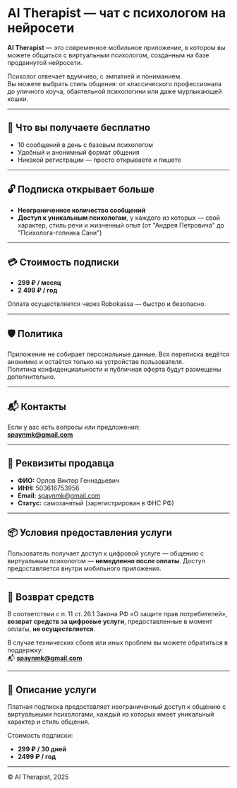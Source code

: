 # AI Therapist — чат с психологом на нейросети

**AI Therapist** — это современное мобильное приложение, в котором вы можете общаться с виртуальным психологом, созданным на базе продвинутой нейросети.  

Психолог отвечает вдумчиво, с эмпатией и пониманием.  
Вы можете выбрать стиль общения: от классического профессионала до уличного коуча, обаятельной психологини или даже мурлыкающей кошки.

---

## 💬 Что вы получаете бесплатно

- 10 сообщений в день с базовым психологом
- Удобный и анонимный формат общения
- Никакой регистрации — просто открываете и пишете

---

## 🔓 Подписка открывает больше

- **Неограниченное количество сообщений**
- **Доступ к уникальным психологам**, у каждого из которых — свой характер, стиль речи и жизненный опыт (от "Андрея Петровича" до "Психолога-гопника Сани")

---

## 💳 Стоимость подписки

- **299 ₽ / месяц**
- **2 499 ₽ / год** 

Оплата осуществляется через Robokassa — быстро и безопасно.

---

## 🛡 Политика

Приложение не собирает персональные данные. Вся переписка ведётся анонимно и остаётся только на устройстве пользователя.  
Политика конфиденциальности и публичная оферта будут размещены дополнительно.

---

## 📬 Контакты

Если у вас есть вопросы или предложения:  
**spaynmk@gmail.com**

---

## 🛒 Реквизиты продавца

- **ФИО:** Орлов Виктор Геннадьевич  
- **ИНН:** 503616753956    
- **Email:** spaynmk@gmail.com  
- **Статус:** самозанятый (зарегистрирован в ФНС РФ)

---

## 📦 Условия предоставления услуги

Пользователь получает доступ к цифровой услуге — общению с виртуальным психологом — **немедленно после оплаты**. Доступ предоставляется внутри мобильного приложения.

---

## 💸 Возврат средств

В соответствии с п. 11 ст. 26.1 Закона РФ «О защите прав потребителей», **возврат средств за цифровые услуги**, предоставленные в момент оплаты, **не осуществляется**.  

В случае технических сбоев или иных проблем вы можете обратиться в поддержку:  
📬 **spaynmk@gmail.com**

---

## 📝 Описание услуги

Платная подписка предоставляет неограниченный доступ к общению с виртуальными психологами, каждый из которых имеет уникальный характер и стиль общения.

Стоимость подписки:
- **299 ₽ / 30 дней**
- **2499 ₽ / год**

---

© AI Therapist, 2025
